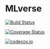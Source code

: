 # MLverse

[![Build Status](https://travis-ci.org/joshday/MLverse.jl.svg?branch=master)](https://travis-ci.org/joshday/MLverse.jl)

[![Coverage Status](https://coveralls.io/repos/joshday/MLverse.jl/badge.svg?branch=master&service=github)](https://coveralls.io/github/joshday/MLverse.jl?branch=master)

[![codecov.io](http://codecov.io/github/joshday/MLverse.jl/coverage.svg?branch=master)](http://codecov.io/github/joshday/MLverse.jl?branch=master)
